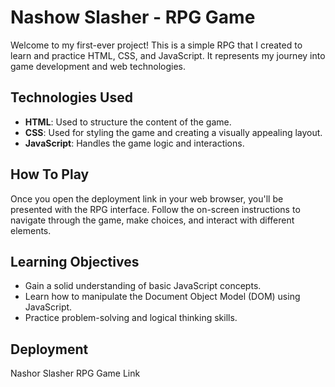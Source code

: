 # Nashow Slasher - RPG Game

Welcome to my first-ever project! This is a simple RPG that I created to learn and practice HTML, CSS, and JavaScript. It represents my journey into game development and web technologies.

## Technologies Used

- **HTML**: Used to structure the content of the game.
- **CSS**: Used for styling the game and creating a visually appealing layout.
- **JavaScript**: Handles the game logic and interactions.

## How To Play

Once you open the deployment link in your web browser, you'll be presented with the RPG interface. Follow the on-screen instructions to navigate through the game, make choices, and interact with different elements.

## Learning Objectives

- Gain a solid understanding of basic JavaScript concepts.
- Learn how to manipulate the Document Object Model (DOM) using JavaScript.
- Practice problem-solving and logical thinking skills.

## Deployment

Nashor Slasher RPG Game Link